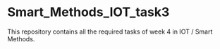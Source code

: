 # Smart_Methods_IOT_task3
This repository contains all the required tasks of week 4 in IOT / Smart Methods.
